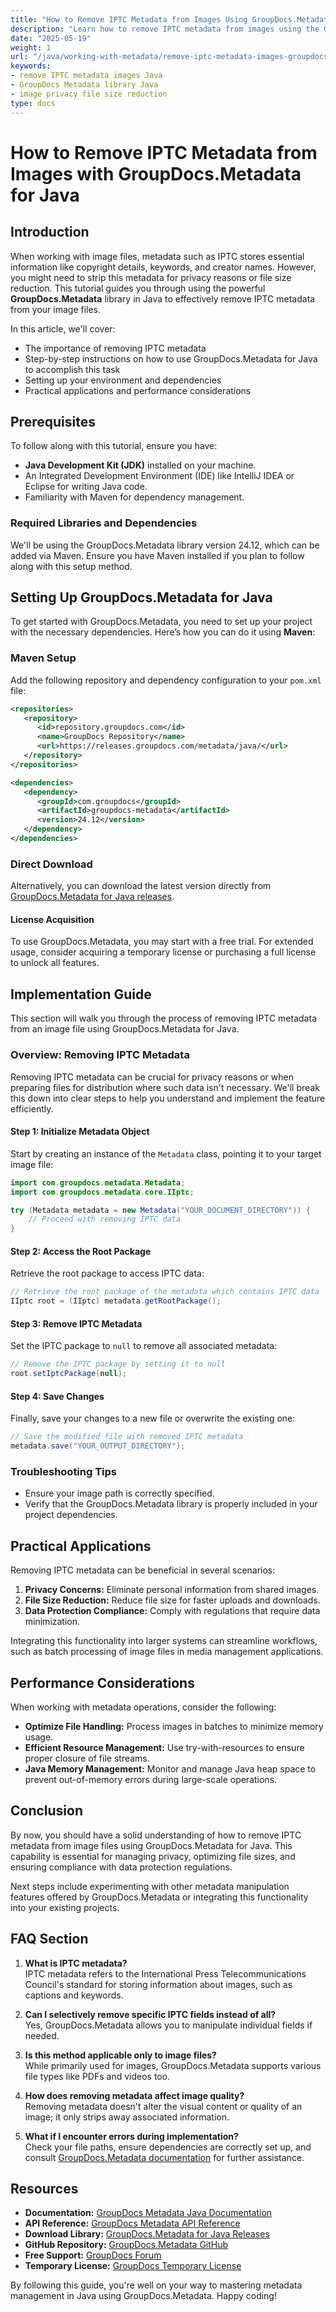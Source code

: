 ```yaml
---
title: "How to Remove IPTC Metadata from Images Using GroupDocs.Metadata for Java"
description: "Learn how to remove IPTC metadata from images using the GroupDocs.Metadata library in Java. This guide provides a step-by-step tutorial to enhance your image privacy and file size."
date: "2025-05-19"
weight: 1
url: "/java/working-with-metadata/remove-iptc-metadata-images-groupdocs-metadata-java/"
keywords:
- remove IPTC metadata images Java
- GroupDocs Metadata library Java
- image privacy file size reduction
type: docs
---
```

# How to Remove IPTC Metadata from Images with GroupDocs.Metadata for Java

## Introduction

When working with image files, metadata such as IPTC stores essential information like copyright details, keywords, and creator names. However, you might need to strip this metadata for privacy reasons or file size reduction. This tutorial guides you through using the powerful **GroupDocs.Metadata** library in Java to effectively remove IPTC metadata from your image files.

In this article, we'll cover:
- The importance of removing IPTC metadata
- Step-by-step instructions on how to use GroupDocs.Metadata for Java to accomplish this task
- Setting up your environment and dependencies
- Practical applications and performance considerations

## Prerequisites

To follow along with this tutorial, ensure you have:
- **Java Development Kit (JDK)** installed on your machine.
- An Integrated Development Environment (IDE) like IntelliJ IDEA or Eclipse for writing Java code.
- Familiarity with Maven for dependency management.

### Required Libraries and Dependencies

We'll be using the GroupDocs.Metadata library version 24.12, which can be added via Maven. Ensure you have Maven installed if you plan to follow along with this setup method.

## Setting Up GroupDocs.Metadata for Java

To get started with GroupDocs.Metadata, you need to set up your project with the necessary dependencies. Here’s how you can do it using **Maven**:

### Maven Setup

Add the following repository and dependency configuration to your `pom.xml` file:

```xml
<repositories>
   <repository>
      <id>repository.groupdocs.com</id>
      <name>GroupDocs Repository</name>
      <url>https://releases.groupdocs.com/metadata/java/</url>
   </repository>
</repositories>

<dependencies>
   <dependency>
      <groupId>com.groupdocs</groupId>
      <artifactId>groupdocs-metadata</artifactId>
      <version>24.12</version>
   </dependency>
</dependencies>
```

### Direct Download

Alternatively, you can download the latest version directly from [GroupDocs.Metadata for Java releases](https://releases.groupdocs.com/metadata/java/).

#### License Acquisition

To use GroupDocs.Metadata, you may start with a free trial. For extended usage, consider acquiring a temporary license or purchasing a full license to unlock all features.

## Implementation Guide

This section will walk you through the process of removing IPTC metadata from an image file using GroupDocs.Metadata for Java.

### Overview: Removing IPTC Metadata

Removing IPTC metadata can be crucial for privacy reasons or when preparing files for distribution where such data isn't necessary. We'll break this down into clear steps to help you understand and implement the feature efficiently.

#### Step 1: Initialize Metadata Object

Start by creating an instance of the `Metadata` class, pointing it to your target image file:

```java
import com.groupdocs.metadata.Metadata;
import com.groupdocs.metadata.core.IIptc;

try (Metadata metadata = new Metadata("YOUR_DOCUMENT_DIRECTORY")) {
    // Proceed with removing IPTC data
}
```

#### Step 2: Access the Root Package

Retrieve the root package to access IPTC data:

```java
// Retrieve the root package of the metadata which contains IPTC data
IIptc root = (IIptc) metadata.getRootPackage();
```

#### Step 3: Remove IPTC Metadata

Set the IPTC package to `null` to remove all associated metadata:

```java
// Remove the IPTC package by setting it to null
root.setIptcPackage(null);
```

#### Step 4: Save Changes

Finally, save your changes to a new file or overwrite the existing one:

```java
// Save the modified file with removed IPTC metadata
metadata.save("YOUR_OUTPUT_DIRECTORY");
```

### Troubleshooting Tips

- Ensure your image path is correctly specified.
- Verify that the GroupDocs.Metadata library is properly included in your project dependencies.

## Practical Applications

Removing IPTC metadata can be beneficial in several scenarios:

1. **Privacy Concerns:** Eliminate personal information from shared images.
2. **File Size Reduction:** Reduce file size for faster uploads and downloads.
3. **Data Protection Compliance:** Comply with regulations that require data minimization.

Integrating this functionality into larger systems can streamline workflows, such as batch processing of image files in media management applications.

## Performance Considerations

When working with metadata operations, consider the following:
- **Optimize File Handling:** Process images in batches to minimize memory usage.
- **Efficient Resource Management:** Use try-with-resources to ensure proper closure of file streams.
- **Java Memory Management:** Monitor and manage Java heap space to prevent out-of-memory errors during large-scale operations.

## Conclusion

By now, you should have a solid understanding of how to remove IPTC metadata from image files using GroupDocs.Metadata for Java. This capability is essential for managing privacy, optimizing file sizes, and ensuring compliance with data protection regulations.

Next steps include experimenting with other metadata manipulation features offered by GroupDocs.Metadata or integrating this functionality into your existing projects.

## FAQ Section

1. **What is IPTC metadata?**  
   IPTC metadata refers to the International Press Telecommunications Council's standard for storing information about images, such as captions and keywords.

2. **Can I selectively remove specific IPTC fields instead of all?**  
   Yes, GroupDocs.Metadata allows you to manipulate individual fields if needed.

3. **Is this method applicable only to image files?**  
   While primarily used for images, GroupDocs.Metadata supports various file types like PDFs and videos too.

4. **How does removing metadata affect image quality?**  
   Removing metadata doesn't alter the visual content or quality of an image; it only strips away associated information.

5. **What if I encounter errors during implementation?**  
   Check your file paths, ensure dependencies are correctly set up, and consult [GroupDocs.Metadata documentation](https://docs.groupdocs.com/metadata/java/) for further assistance.

## Resources

- **Documentation:** [GroupDocs Metadata Java Documentation](https://docs.groupdocs.com/metadata/java/)
- **API Reference:** [GroupDocs Metadata API Reference](https://reference.groupdocs.com/metadata/java/)
- **Download Library:** [GroupDocs.Metadata for Java Releases](https://releases.groupdocs.com/metadata/java/)
- **GitHub Repository:** [GroupDocs.Metadata GitHub](https://github.com/groupdocs-metadata/GroupDocs.Metadata-for-Java)
- **Free Support:** [GroupDocs Forum](https://forum.groupdocs.com/c/metadata/)
- **Temporary License:** [GroupDocs Temporary License](https://purchase.groupdocs.com/temporary-license/)

By following this guide, you're well on your way to mastering metadata management in Java using GroupDocs.Metadata. Happy coding!

